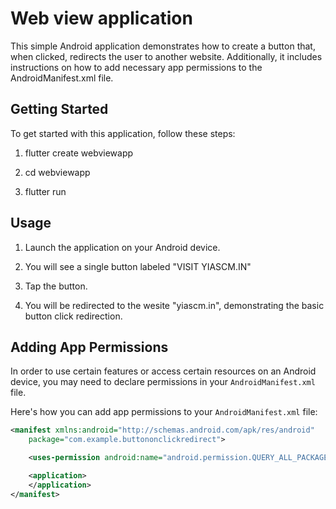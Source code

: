 # Web view application

This simple Android application demonstrates how to create a button that, when clicked, redirects the user to another website. Additionally, it includes instructions on how to add necessary app permissions to the AndroidManifest.xml file.

## Getting Started

To get started with this application, follow these steps:

1. flutter create webviewapp

2. cd webviewapp

3. flutter run

## Usage

1. Launch the application on your Android device.

2. You will see a single button labeled "VISIT YIASCM.IN" 

3. Tap the button.

4. You will be redirected to the wesite "yiascm.in", demonstrating the basic button click redirection.

## Adding App Permissions

In order to use certain features or access certain resources on an Android device, you may need to declare permissions in your `AndroidManifest.xml` file.

Here's how you can add app permissions to your `AndroidManifest.xml` file:

```xml
<manifest xmlns:android="http://schemas.android.com/apk/res/android"
    package="com.example.buttononclickredirect">

    <uses-permission android:name="android.permission.QUERY_ALL_PACKAGES"/>

    <application>
    </application>
</manifest>
```

